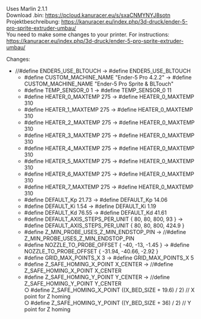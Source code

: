 Uses Marlin 2.1.1  
Download .bin: https://pcloud.kanuracer.eu/s/sxaCNMYNYJ8sotn  
Projektbeschreibung: https://kanuracer.eu/index.php/3d-druck/ender-5-pro-sprite-extruder-umbau/  
You need to make some changes to your printer. For instructions: https://kanuracer.eu/index.php/3d-druck/ender-5-pro-sprite-extruder-umbau/  

Changes:
  - //#define ENDER5_USE_BLTOUCH -> #define ENDER5_USE_BLTOUCH  
	- #define CUSTOM_MACHINE_NAME "Ender-5 Pro 4.2.2" -> #define CUSTOM_MACHINE_NAME "Ender-5 Pro Sprite & BLTouch"  
	- #define TEMP_SENSOR_0 1 -> #define TEMP_SENSOR_0 11  
	- #define HEATER_0_MAXTEMP 275 -> #define HEATER_0_MAXTEMP 310  
	- #define HEATER_1_MAXTEMP 275 -> #define HEATER_0_MAXTEMP 310  
	- #define HEATER_2_MAXTEMP 275 -> #define HEATER_0_MAXTEMP 310  
	- #define HEATER_3_MAXTEMP 275 -> #define HEATER_0_MAXTEMP 310  
	- #define HEATER_4_MAXTEMP 275 -> #define HEATER_0_MAXTEMP 310  
	- #define HEATER_5_MAXTEMP 275 -> #define HEATER_0_MAXTEMP 310  
	- #define HEATER_6_MAXTEMP 275 -> #define HEATER_0_MAXTEMP 310  
	- #define HEATER_7_MAXTEMP 275 -> #define HEATER_0_MAXTEMP 310  
	- #define DEFAULT_Kp  21.73 -> #define DEFAULT_Kp  14.06  
	- #define DEFAULT_Ki   1.54 -> #define DEFAULT_Ki   1.19  
	- #define DEFAULT_Kd  76.55 -> #define DEFAULT_Kd  41.61  
	- #define DEFAULT_AXIS_STEPS_PER_UNIT { 80, 80, 800, 93 } -> #define DEFAULT_AXIS_STEPS_PER_UNIT { 80, 80, 800, 424.9 }  
	- #define Z_MIN_PROBE_USES_Z_MIN_ENDSTOP_PIN -> //#define Z_MIN_PROBE_USES_Z_MIN_ENDSTOP_PIN  
	- #define NOZZLE_TO_PROBE_OFFSET { -40, -13, -1.45 } -> #define NOZZLE_TO_PROBE_OFFSET { -31.94, -40.66, -2.92 }  
	- #define GRID_MAX_POINTS_X 3 -> #define GRID_MAX_POINTS_X 5  
	- #define Z_SAFE_HOMING_X_POINT X_CENTER  -> //#define Z_SAFE_HOMING_X_POINT X_CENTER  
	- #define Z_SAFE_HOMING_Y_POINT Y_CENTER  -> //define Z_SAFE_HOMING_Y_POINT Y_CENTER  
		○ #define Z_SAFE_HOMING_X_POINT ((X_BED_SIZE + 19.6) / 2)    // X point for Z homing  
		○ #define Z_SAFE_HOMING_Y_POINT ((Y_BED_SIZE + 36) / 2)    // Y point for Z homing  
